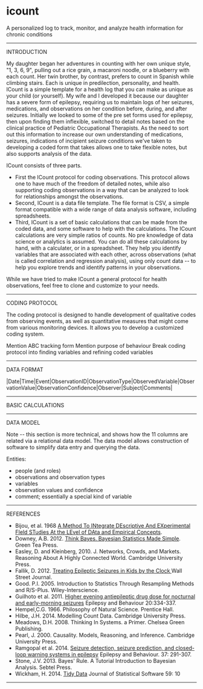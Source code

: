 # icount
A personalized log to track, monitor, and analyze health information for chronic conditions 

________________


INTRODUCTION


My daughter began her adventures in counting with her own unique style, "1, 3, 6, 9", pulling out a rice grain, a macaroni noodle, or a blueberry with each count. Her twin brother, by contrast, prefers to count in Spanish while climbing stairs. Each is unique in predilection, personality, and health.  ICount is a simple template for a health log that you can make as unique as your child (or yourself). My wife and I developed it because our daughter has a severe form of epilepsy, requiring us to maintain logs of her seizures, medications, and observations on her condition before, during, and after seizures. Initially we looked to some of the pre set forms used for epilepsy, then upon finding them inflexible, switched to detail notes based on the clinical practice of Pediatric Occupational Therapists. As the need to sort out this information to increase our own understanding of medications, seizures, indications of incipient seizure conditions we've taken to developing a coded form that takes allows one to take flexible notes, but also supports analysis of the data.

ICount consists of three parts. 
- First the ICount protocol for coding observations. This protocol allows one to have much of the freedom of detailed notes, while also supporting coding observations in a way that can be analyzed to look for relationships amongst the observations.
- Second, ICount is a data file template. The file format is CSV, a simple format compatible with a wide range of data analysis software, including spreadsheets. 
- Third, ICount is a set of basic calculations that can be made from the coded data, and some software to help with the calculations. The ICount calculations are very simple ratios of counts. No pre knowledge of data science or analytics is assumed. You can do all these calculations by hand, with a calculater, or in a spreadsheet. They help you identify variables that are associated with each other, across observations (what is called correlation and regression analysis), using only count data -- to help you explore trends and identify patterns in your observations. 

While we have tried to make ICount a general protocol for health observations, feel free to clone and customize to your needs.
_________________

CODING PROTOCOL

The coding protocol is designed to handle development of qualitative codes from observing events, as well as quantitative measures that might come from various monitoring devices. It allows you to develop a customized coding system.


Mention ABC tracking form
Mention purpose of behaviour
Break coding protocol into finding variables and refining coded variables
_________________

DATA FORMAT

|Date|Time|Event|ObservationID|ObservationType|ObservedVariable|ObservationValue|ObservationConfidence|Observer|Subject|Comments|


_________________

BASIC CALCULATIONS


_________________

DATA MODEL

Note -- this section is more technical, and shows how the 11 columns are related via a relational data model. The data model allows construction of software to simplify data entry and querying the data.

Entities:
- people (and roles)
- observations and observation types
- variables
- observation values and confidence
- comment; essentially a special kind of variable

_________________

REFERENCES

- Bijou, et al. 1968 [
A Method To INtegrate DEscriptive And EXperimental FIeld STudies At the LEvel of DAta and Empirical Concepts](http://www.ncbi.nlm.nih.gov/pmc/articles/PMC1310995/pdf/jaba00084-0079.pdf).
- Downey, A.B. 2012. [Think Bayes. Bayesian Statistics Made Simple](http://www.greenteapress.com/thinkbayes/). Green Tea Press.
- Easley, D. and Kleinberg, 2010. J. Networks, Crowds, and Markets. Reasoning About A Highly Connected World. Cambridge University Press.
- Fallik, D. 2012. [Treating Epileptic Seizures in Kids by the Clock
](http://www.wsj.com/articles/SB10001424052702303978104577361963045028278) Wall Street Journal.
- Good. P.I. 2005. Introduction to Statistics Through Resampling Methods and R/S-Plus. Wiley-Interscience.
- Guilhoto et al. 2011. [Higher evening antiepileptic drug dose for nocturnal and early-morning seizures](http://www.sciencedirect.com/science/article/pii/S1525505010007365) Epilepsy and Behaviour 20:334-337.
- Hempel,C.G. 1966. Philosophy of Natural Science. Prentice Hall.
- Hilbe, J.H. 2014. Modelling Count Data. Cambridge University Press.
- Meadows, D.H. 2008. Thinking In Systems. a Primer. Chelsea Green Publishing.
- Pearl, J. 2000. Causality. Models, Reasoning, and Inference. Cambridge University Press.
- Ramgopal et al. 2014. [Seizure detection, seizure prediction, and closed-loop warning systems in epilepsy](http://www.sciencedirect.com/science/article/pii/S1525505014002297) Epilepsy and Behaviour. 37: 291-307.
- Stone, J.V. 2013. Bayes' Rule. A Tutorial Introduction to Bayesian Analysis. Sebtel Press.
- Wickham, H. 2014. [Tidy Data](http://www.jstatsoft.org/v59/i10/paper) Journal of Statistical Software 59: 10

_________________
